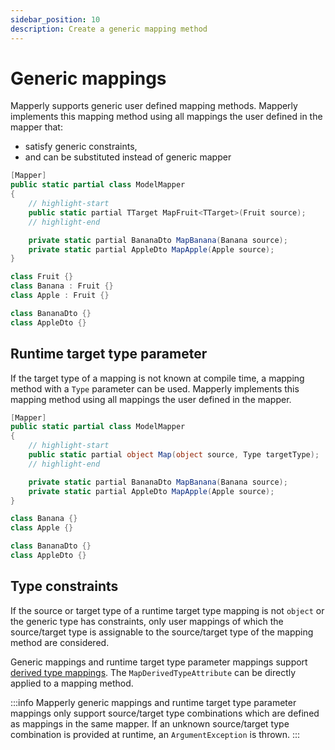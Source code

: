 ```yaml
---
sidebar_position: 10
description: Create a generic mapping method
---
```


# Generic mappings

Mapperly supports generic user defined mapping methods.
Mapperly implements this mapping method
using all mappings the user defined in the mapper that:

- satisfy generic constraints,
- and can be substituted instead of generic mapper

```csharp
[Mapper]
public static partial class ModelMapper
{
    // highlight-start
    public static partial TTarget MapFruit<TTarget>(Fruit source);
    // highlight-end

    private static partial BananaDto MapBanana(Banana source);
    private static partial AppleDto MapApple(Apple source);
}

class Fruit {}
class Banana : Fruit {}
class Apple : Fruit {}

class BananaDto {}
class AppleDto {}
```

## Runtime target type parameter

If the target type of a mapping is not known at compile time,
a mapping method with a `Type` parameter can be used.
Mapperly implements this mapping method
using all mappings the user defined in the mapper.

```csharp
[Mapper]
public static partial class ModelMapper
{
    // highlight-start
    public static partial object Map(object source, Type targetType);
    // highlight-end

    private static partial BananaDto MapBanana(Banana source);
    private static partial AppleDto MapApple(Apple source);
}

class Banana {}
class Apple {}

class BananaDto {}
class AppleDto {}
```

## Type constraints

If the source or target type of a runtime target type mapping is not `object` or the generic type has constraints,
only user mappings of which the source/target type is assignable to the source/target type of the mapping method are considered.

Generic mappings and runtime target type parameter mappings support [derived type mappings](./derived-type-mapping.md).
The `MapDerivedTypeAttribute` can be directly applied to a mapping method.

:::info
Mapperly generic mappings and runtime target type parameter mappings
only support source/target type combinations which are defined
as mappings in the same mapper.
If an unknown source/target type combination is provided at runtime,
an `ArgumentException` is thrown.
:::
